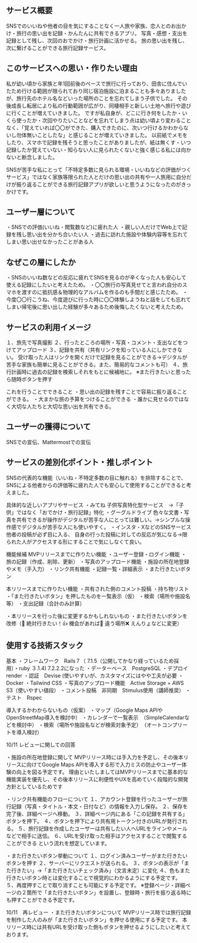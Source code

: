 ## サービス概要
SNSでのいいねや他者の目を気にすることなく一人旅や家族、恋人とのお出かけ・旅行の思い出を記録・かんたんに共有できるアプリ。
写真・感想・支出を記録として残し、次回のおでかけ・旅行計画に活かせる。
旅の思い出を残し、次に繋げることができる旅行記録サービス。

## このサービスへの思い・作りたい理由
私が幼い頃から家族と年1回前後のペースで旅行に行っており、田舎に住んでいたため行ける範囲が限られており同じ宿泊施設に泊まることも多々ありましたが、旅行先のホテル名などいった場所のことを忘れてしまう子供でした。
その後成長し転居により私の行動範囲が広がり、同棲相手と新しい土地へ旅行や遊びに行くことが増えていきました。
ですが私自身が、どこに行き何をしたか・いくら使ったか・次回やりたいことなどを忘れてしまう点は幼い頃より変わることなく、「覚えていれば〇〇ができた、購入できたのに、次いつ行けるかわからないし勿体無いことしたな」と感じることが増えていきました。
以前紙でメモをしたり、スマホで記録を残そうと思ったことがありましたが、紙は無くす・いつ記録したか覚えていない・知らない人に見られたくないと強く感じる私には向かないと断念しました。

SNSが苦手な私にとって「不特定多数に見られる環境・いいねなどの評価がつくサービス」ではなく家族等限られた人とだけの思い出の共有や一人旅用に自分だけが振り返ることができる旅行記録アプリが欲しいと思うようになったのがきっかけです。

## ユーザー層について
・SNSでの評価(いいね・閲覧数など)に疲れた人
・親しい人だけでWeb上で記録を残し思い出を分かち合いたい人
・過去に訪れた施設や体験内容等を忘れてしまい思い出せなかったことがある人

## なぜこの層にしたか
・SNSのいいね数などの反応に疲れてSNSを見るのが辛くなった人も安心して使える記録にしたいと考えたため。
・〇〇旅行の写真見せてと言われ自分のスマホを渡すのに抵抗感＆物理的なアルバムを作るのも手間だと感じたため。
・今度〇〇行こうね、今度遊びに行った時に〇〇体験しようねと話をしても忘れてしまい帰宅後に思い出した経験が多々あるため後悔したくないと考えたため。

## サービスの利用イメージ
１、旅先で写真撮影
２、行ったところの場所・写真・コメント・支出などをつけてアップロード
３、記録を共有（共有リンクを知っている人にしかできない。
	受け取った人はリンクを開くだけで記録を見ることができる→デジタルが苦手な家族も簡単に見ることができる。また、簡易的なコメントも可）
４、旅行計画時に過去の記録を検索しそれをもとに候補地に。
※また行きたいと思ったら随時ボタンを押す

これを行うことでできること
・思い出の記録を残すことで容易に振り返ることができる。
・大まかな旅の予算をつけることができる
・誰かに見せるのではなく大切な人たちと大切な思い出を共有できる。

## ユーザーの獲得について
SNSでの宣伝、Mattermostでの宣伝

## サービスの差別化ポイント・推しポイント
SNSの代表的な機能（いいね・不特定多数の目に触れる）を排除することで、
SNSによる他者からの評価等に疲れた人でも安心して使用することができると考えました。

具体的な近しいアプリやサービス
・みてね
子供写真特化型サービス　→「子供」ではなく「おでかけ・旅行記録」特化
・グーグルドライブ
色々な文書・写真を共有できるが操作がデジタルが苦手な人にとっては難しい。→シンプルな操作感でデジタルが苦手な人にも使いやすく。
・インスタ・XなどのSNSサービス
他者の投稿が必ず目に入る、
自身の行った投稿に対しての反応が気になる→限られた人がアクセスする形にすることで気にしなくて良い。

機能候補
MVPリリースまでに作りたい機能
・ユーザー登録・ログイン機能
・旅の記録（作成、削除、更新）
・写真のアップロード機能
・施設の所在地登録やメモ（手入力）
・リンク共有機能
・記録一覧・詳細表示
・また行きたいボタン

本リリースまでに作りたい機能
・共有された側のコメント投稿
・持ち物リスト
・「また行きたいボタン」を押したものを一覧表示（仮）
・検索（場所や施設名等）
・支出記録（合計のみ計算）　

・本リリースを行った後に変更するかもしれないもの
・また行きたいボタンを改修（🌟 絶対行きたい！👍 機会があれば🤔 違う場所❌ えんりょなどに変更）

## 使用する技術スタック
基本
・フレームワーク　Rails７（ 7.1.5（公開してかなり経っているため採用）・ruby ３.1.4)
  7.2.2.2になった
・データーベース　PostgreSQL
・デプロイ　render
・認証　Devise (使いやすいが、カスタマイズにはやや工夫が必要
・Docker
・Tailwind CSS
・写真のアップロード機能　Active Storage + AWS S3（使いやすい値段）
・コメント投稿　非同期　Stimulus使用（講師推奨）
・テスト　Rspec

 導入するかわからないもの（仮案）
・マップ（Google Maps APIやOpenStreetMap導入を検討中）
・カレンダーで一覧表示　（SimpleCalendarなどを検討中）
・検索（場所や施設名などが検索対象予定）　（オートコンプリートを導入検討）

10/11
レビューに関しての回答

・施設の所在地登録に関して
MVPリリース時には手入力を予定し、その後本リリースに向けてGoogle Maps APIを導入する形で入力ミスの防止やユーザー体験の向上を図る予定です。
理由といたしましてはMVPリリースまでに基本的な機能実装を優先し、その後本リリースに利便性やUXを高めていく段階的な開発方針としているためです

・リンク共有機能のフローについて
１、アカウント登録を行ったユーザーが旅行記録（写真・タイトル・本文・日付など）の情報を入力し保存。
２、保存を完了後、詳細ページへ移動。
３、詳細ページ内にある「この記録を共有する」ボタンを押下。
４、ボタンを押下により共有用トークン付きのURLが発行される。
５、旅行記録を作成したユーザーは共有したい人へURLをラインやメールなどで相手に送信。
６、URLを受け取った相手はアクセスすることで閲覧することができる
という流れを想定しています。

・また行きたいボタン挙動について
１、ログイン済みユーザーがまた行きたいボタンを押す
２、サーバーにリクエストが送られる。
３、ボタンの表示が「また行きたい」→「また行きたいチェック済み」（文言未定）に変化
４、色もまた行きたいボタン時とは変化することで視覚的にわかるようにする予定です。
５、再度押すことで取り消すことも可能にする予定です。
※登録ページ・詳細ページの２箇所で「また行きたいボタン」を設置し、登録時・旅行を振り返る時にも押すことができる予定です。

10/11　再レビュー
・また行きたいボタンについて
MVPリリース時では旅行記録を制作した人のみが「また行きたいボタン」を押せる使用にする予定です。
本リリース時には共有URLを受け取った側もボタンを押せるようにしたいと考えております。